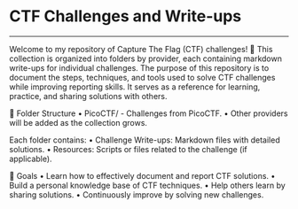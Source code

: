 # CTF Challenges and Write-ups
---

Welcome to my repository of Capture The Flag (CTF) challenges! 🎯
This collection is organized into folders by provider, each containing markdown write-ups for individual challenges. The purpose of this repository is to document the steps, techniques, and tools used to solve CTF challenges while improving reporting skills. It serves as a reference for learning, practice, and sharing solutions with others.

📁 Folder Structure
	•	PicoCTF/ - Challenges from PicoCTF.
	•	Other providers will be added as the collection grows.

Each folder contains:
	•	Challenge Write-ups: Markdown files with detailed solutions.
	•	Resources: Scripts or files related to the challenge (if applicable).

🎯 Goals
	•	Learn how to effectively document and report CTF solutions.
	•	Build a personal knowledge base of CTF techniques.
	•	Help others learn by sharing solutions.
	•	Continuously improve by solving new challenges.
